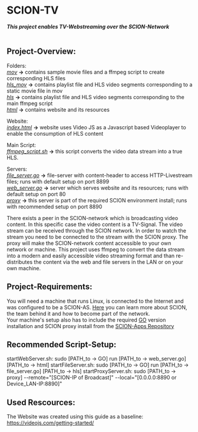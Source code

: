 # SCION-TV</br>
***This project enables TV-Webstreaming over the SCION-Network***</br>
</br>

## Project-Overview:</br>

Folders:</br>
<i>[mov](mov)</i>           <strong>-></strong>  contains sample movie files and a ffmpeg script to create corresponding HLS files</br> 
<i>[hls_mov](hls_mov)</i>   <strong>-></strong>  contains playlist file and HLS video segments corresponding to a static movie file in mov</br>
<i>[hls](hls)</i>           <strong>-></strong>  contains playlist file and HLS video segments corresponding to the main ffmpeg script</br>
<i>[html](html)</i>         <strong>-></strong>  contains website and its resources</br>

Website:</br>
<i>[index.html](html/index.html)</i> <strong>-></strong> website uses Video JS as a Javascript based Videoplayer to enable the consumption of HLS content</br>

Main Script:</br>
<i>[ffmpeg_script.sh](ffmpeg_script.sh)</i> <strong>-></strong> this script converts the video data stream into a true HLS.</br>

Servers:</br>
<i>[file_server.go](file_server.go)</i>  <strong>-></strong>  file-server with content-header to access HTTP-Livestream files; runs with default setup on port 8899</br>
<i>[web_server.go](web_server.go)</i>    <strong>-></strong>  server which serves website and its resources; runs with default setup on port 80</br>
<i>[proxy](https://github.com/netsec-ethz/scion-apps/tree/master/_examples/shttp/proxy)</i>  <strong>-></strong>  this server is part of the required SCION environment install; runs with recommended setup on port 8890</br>

There exists a peer in the SCION-network which is broadcasting video content. In this specific case the video content is a TV-Signal. The video stream can be received through the SCION network. In order to watch the stream you need to be connected to the stream with the SCION proxy. The proxy will make the SCION-network content accessible to your own network or machine. This project uses ffmpeg to convert the data stream into a modern and easily accessible video streaming format and than re-distributes the content via the web and file servers in the LAN or on your own machine.  

## Project-Requirements:</br>
You will need a machine that runs Linux, is connected to the Internet and was configured to be a SCION-AS. [Here](https://www.scionlab.org/) you can learn more about SCION, the team behind it and how to become part of the network.</br>
Your machine's setup also has to include the required [GO](https://en.wikipedia.org/wiki/Go_(programming_language)) version installation and SCION proxy install from the [SCION-Apps Repository](https://github.com/netsec-ethz/scion-apps)</br>

## Recommended Script-Setup:</br>
startWebServer.sh: sudo \[PATH_to -> GO\] run \[PATH_to -> web_server.go\] \[PATH_to -> html\]
startFileServer.sh: sudo \[PATH_to -> GO\] run \[PATH_to -> file_server.go\] \[PATH_to -> hls\]
startProxyServer.sh: sudo \[PATH_to -> proxy\] --remote="\[SCION-IP of Broadcast\]" --local="\[0.0.0.0:8890 or Device_LAN-IP:8890\]"

## Used Rescources:</br>
The Website was created using this guide as a baseline:</br>
https://videojs.com/getting-started/
